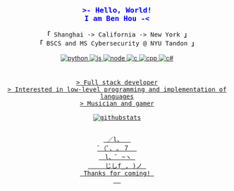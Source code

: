 <h3 align="center" style="color:blue">
  <samp><b>&gt;-</b>  Hello, World!<br> I am
    <b>Ben Hou</b>  <b>-&lt;</b>
  </samp>
  
</h3>
<p align="center">
  <samp>
    <b>「</b> Shanghai -> California -> New York <b>」</b>
    <br>
    <b>「</b> BSCS and MS Cybersecurity @ NYU Tandon <b>」</b>
    <br><br>
  </samp>
  <a href="https://github.com/LockonS483?tab=repositories"><img alt="python" src="https://img.shields.io/badge/python-3670A0?style=for-the-badge&logo=python&logoColor=ffdd54"/>
  <a href="https://github.com/LockonS483?tab=repositories"><img alt="js" src="https://img.shields.io/badge/javascript-%23323330.svg?style=for-the-badge&logo=javascript&logoColor=%23F7DF1E"/>
  <a href="https://github.com/LockonS483?tab=repositories"><img alt="node" src="https://img.shields.io/badge/node.js-6DA55F?style=for-the-badge&logo=node.js&logoColor=white"/>
  <a href="https://github.com/LockonS483?tab=repositories"><img alt="c" src="https://img.shields.io/badge/c-%2300599C.svg?style=for-the-badge&logo=c&logoColor=white"/>
  <a href="https://github.com/LockonS483?tab=repositories"><img alt="cpp" src="https://img.shields.io/badge/c++-%2300599C.svg?style=for-the-badge&logo=c%2B%2B&logoColor=white"/>
  <a href="https://github.com/LockonS483?tab=repositories"><img alt="c#" src="https://img.shields.io/badge/c%23-%23239120.svg?style=for-the-badge&logo=c-sharp&logoColor=white"/>
    
</p>
<h1> </h1>
<p align="center">
  <samp>
    > Full stack developer <br>
    > Interested in low-level programming and implementation of languages <br>
    > Musician and gamer <br>
    <br>
    <img alt="githubstats" src="https://github-readme-stats.vercel.app/api?username=LockonS483">
  </samp>
  <br><br>
</p>

<p align="center">
  <pre align="center">
 ／l、  
ﾞ（ﾟ､ ｡ ７  
　l、ﾞ ~ヽ 
　   じしf_, )ノ 
 Thanks for coming! 
  </pre>
</p>
<!--
**LockonS483/LockonS483** is a ✨ _special_ ✨ repository because its `README.md` (this file) appears on your GitHub profile.

Here are some ideas to get you started:

- 🔭 I’m currently working on ...
- 🌱 I’m currently learning ...
- 👯 I’m looking to collaborate on ...
- 🤔 I’m looking for help with ...
- 💬 Ask me about ...
- 📫 How to reach me: ...
- 😄 Pronouns: ...
- ⚡ Fun fact: ...
-->
